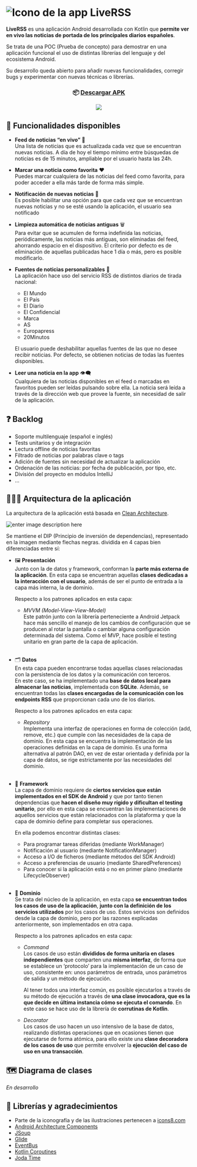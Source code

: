 <!DOCTYPE html>
<html>

<head>
  <meta charset="utf-8">
  <meta name="viewport" content="width=device-width, initial-scale=1.0">
  <link rel="stylesheet" href="https://stackedit.io/style.css" />
</head>

<body class="stackedit">
  <div class="stackedit__html"><h1 id="liverss"><img src="https://i.imgur.com/v1lLN3R.pngg" alt="Icono de la app"> LiveRSS</h1>
<p><strong>LiveRSS</strong> es una aplicación Android desarrollada con Kotlin que <strong>permite ver en vivo las noticias de portada de los principales diarios españoles</strong>.</p>
<p>Se trata de una POC (Prueba de concepto) para demostrar en una aplicación funcional el uso de distintas librerías del lenguaje y del ecosistema Android.</p>
<p>Su desarrollo queda abierto para añadir nuevas funcionalidades, corregir bugs y experimentar con nuevas técnicas o librerías.</p>
<h3 id="p-aligncenter📦-a-hrefliverss-debug.apkdescargar-apkap"><p align="center">📦 <a href="liverss-debug.apk">Descargar APK</a></p></h3>
<p align="center">
  <img src="demo.gif">
</p>
<h2 id="🎉-funcionalidades-disponibles">🎉 Funcionalidades disponibles</h2>
<ul>
<li>
<p><strong>Feed de noticias “en vivo”</strong> 📢<br>
Una lista de noticias que es actualizada cada vez que se encuentran nuevas noticias. A día de hoy el tiempo mínimo entre búsquedas de noticias es de 15 minutos, ampliable por el usuario hasta las 24h.</p>
</li>
<li>
<p><strong>Marcar una noticia como favorita</strong>  ❤️<br>
Puedes marcar cualquiera de las noticias del feed como favorita, para poder acceder a ella más tarde de forma más simple.</p>
</li>
<li>
<p><strong>Notificación de nuevas noticias</strong> 🔔<br>
Es posible habilitar una opción para que cada vez que se encuentran nuevas noticias y no se esté usando la aplicación, el usuario sea notificado</p>
</li>
<li>
<p><strong>Limpieza automática de noticias antiguas</strong> 🗑️<br>
Para evitar que se acumulen de forma indefinida las noticias, periódicamente, las noticias más antiguas, son eliminadas del feed, ahorrando espacio en el dispositivo. El criterio por defecto es de eliminación de aquellas publicadas hace 1 día o más, pero es posible modificarlo.</p>
</li>
<li>
<p><strong>Fuentes de noticias personalizables</strong> 📰<br>
La aplicación hace uso del servicio RSS de distintos diarios de tirada nacional:</p>
<ul>
<li>El Mundo</li>
<li>El País</li>
<li>El Diario</li>
<li>El Confidencial</li>
<li>Marca</li>
<li>AS</li>
<li>Europapress</li>
<li>20Minutos</li>
</ul>
<p>El usuario puede deshabilitar aquellas fuentes de las que no desee recibir noticias. Por defecto, se obtienen noticias de todas las fuentes disponibles.</p>
</li>
<li>
<p><strong>Leer una noticia en la app</strong> 👁️‍🗨️<br>
Cualquiera de las noticias disponibles en el feed o marcadas en favoritos pueden ser leídas pulsando sobre ella. La noticia será leída a través de la dirección web que provee la fuente, sin necesidad de salir de la aplicación.</p>
</li>
</ul>
<h2 id="❓-backlog">❓ Backlog</h2>
<ul>
<li>Soporte multilenguaje (español e inglés)</li>
<li>Tests unitarios y de integración</li>
<li>Lectura offline de noticias favoritas</li>
<li>Filtrado de noticias por palabras clave o tags</li>
<li>Adición de fuentes sin necesidad de actualizar la aplicación</li>
<li>Ordenación de las noticias: por fecha de publicación, por tipo, etc.</li>
<li>División del proyecto en módulos IntelliJ</li>
<li>…</li>
</ul>
<h2 id="📐👨‍💻-arquitectura-de-la-aplicación">📐👨‍💻 Arquitectura de la aplicación</h2>
<p>La arquitectura de la aplicación está basada en <a href="https://blog.cleancoder.com/uncle-bob/2012/08/13/the-clean-architecture.html">Clean Architecture</a>.</p>
<p><img src="https://blog.cleancoder.com/uncle-bob/images/2012-08-13-the-clean-architecture/CleanArchitecture.jpg" alt="enter image description here"></p>
<p>Se mantiene el DIP (Principio de inversión de dependencias), representado en la imagen mediante flechas negras. dividida en 4 capas bien diferenciadas entre sí:</p>
<ul>
<li>
<p>🖼️ <strong>Presentación</strong><br>
Junto con la de datos y framework, conforman la <strong>parte más externa de la aplicación</strong>. En esta capa se encuentran aquellas <strong>clases dedicadas a la interacción con el usuario</strong>, además de ser el punto de entrada a la capa más interna, la de dominio.</p>
<p>Respecto a los patrones aplicados en esta capa:</p>
<ul>
<li><em>MVVM (Model-View-View-Model)</em><br>
Este patrón junto con la librería perteneciente a Android Jetpack hace más sencillo el manejo de los cambios de configuración que se producen al rotar la pantalla o cambiar alguna configuración determinada del sistema. Como el MVP, hace posible el testing unitario en gran parte de la capa de aplicación.<br>
<br></li>
</ul>
</li>
<li>
<p>🗂️ <strong>Datos</strong><br>
En esta capa pueden encontrarse todas aquellas clases relacionadas con la persistencia de los datos y la comunicación con terceros.<br>
En este caso, se ha implementado una <strong>base de datos local para almacenar las noticias</strong>, implementada con <strong>SQLite</strong>. Además, se encuentran todas las <strong>clases encargadas de la comunicación con los endpoints RSS</strong> que proporcionan cada uno de los diarios.</p>
<p>Respecto a los patrones aplicados en esta capa:</p>
<ul>
<li><em>Repository</em><br>
Implementa una interfaz de operaciones en forma de colección (add, remove, etc.) que cumple con las necesidades de la capa de dominio. En esta capa se encuentra la implementación de las operaciones definidas en la capa de dominio. Es una forma alternativa al patrón DAO, en vez de estar orientada y definida por la capa de datos, se rige estrictamente por las necesidades del dominio.<br>
<br></li>
</ul>
</li>
<li>
<p>🔨 <strong>Framework</strong><br>
La capa de dominio requiere de <strong>ciertos servicios que están implementados en el SDK de Android</strong> y que por tanto tienen dependencias que <strong>hacen el diseño muy rígido y dificultan el testing unitario</strong>, por ello en esta capa se encuentran las implementaciones de aquellos servicios que están relacionados con la plataforma y que la capa de dominio define para completar sus operaciones.</p>
<p>En ella podemos encontrar distintas clases:</p>
<ul>
<li>Para programar tareas diferidas (mediante WorkManager)</li>
<li>Notificación al usuario (mediante NotificationManager)</li>
<li>Acceso a I/O de ficheros (mediante métodos del SDK Android)</li>
<li>Acceso a preferencias de usuario (mediante SharedPreferences)</li>
<li>Para conocer si la aplicación está o no en primer plano (mediante LifecycleObserver)<br>
<br></li>
</ul>
</li>
<li>
<p>🧠 <strong>Dominio</strong><br>
Se trata del núcleo de la aplicación, en esta capa <strong>se encuentran todos los casos de uso de la aplicación</strong>, <strong>junto con la definición de los servicios utilizados</strong> por los casos de uso. Estos servicios son definidos desde la capa de dominio, pero por las razones explicadas anteriormente, son implementados en otra capa.</p>
<p>Respecto a los patrones aplicados en esta capa:</p>
<ul>
<li>
<p><em>Command</em><br>
Los casos de uso están <strong>divididos de forma unitaria en clases independientes</strong> que comparten una <strong>misma interfaz</strong>, de forma que se establece un ‘protocolo’ para la implementación de un caso de uso, consistente en: unos parámetros de entrada, unos parámetros de salida y un método de ejecución.</p>
<p>Al tener todos una interfaz común, es posible ejecutarlos a través de su método de ejecución a través de <strong>una clase invocadora, que es la que decide en última instancia cómo se ejecuta el comando</strong>. En este caso se hace uso de la librería de <strong>corrutinas de Kotlin</strong>.</p>
</li>
<li>
<p><em>Decorator</em><br>
Los casos de uso hacen un uso intensivo de la base de datos, realizando distintas operaciones que en ocasiones tienen que ejecutarse de forma atómica, para ello existe una <strong>clase decoradora de los casos de uso</strong> que permite envolver la <strong>ejecución del caso de uso en una transacción</strong>.</p>
</li>
</ul>
</li>
</ul>
<h2 id="🗺️-diagrama-de-clases">🗺️ Diagrama de clases</h2>
<p><em>En desarrollo</em></p>
<h2 id="🙏-librerías-y-agradecimientos">🙏 Librerías y agradecimientos</h2>
<ul>
<li>Parte de la iconografía y de las ilustraciones pertenecen a <a href="http://icons8.com">icons8.com</a></li>
<li><a href="https://developer.android.com/topic/libraries/architecture">Android Architecture Components</a></li>
<li><a href="https://jsoup.org/">JSoup</a></li>
<li><a href="https://github.com/bumptech/glide">Glide</a></li>
<li><a href="http://greenrobot.org/eventbus/">EventBus</a></li>
<li><a href="https://github.com/Kotlin/kotlinx.coroutines">Kotlin Coroutines</a></li>
<li><a href="https://www.joda.org/joda-time/">Joda Time</a></li>
</ul>
</div>
</body>

</html>
